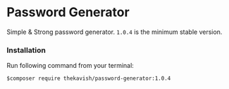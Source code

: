 # Password Generator
Simple & Strong password generator. `1.0.4` is the minimum stable version.

### Installation

Run following command from your terminal:

`$composer require thekavish/password-generator:1.0.4`
